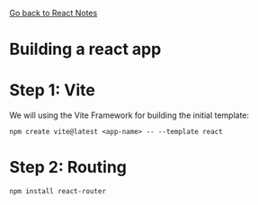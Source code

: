 [Go back to React Notes](index)

# Building a react app

# Step 1: Vite

We will using the Vite Framework for building the initial template:

```
npm create vite@latest <app-name> -- --template react
```

# Step 2: Routing

```
npm install react-router
```

